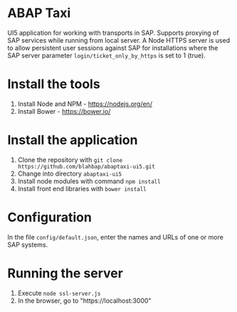 # ABAP Taxi
UI5 application for working with transports in SAP. 
Supports proxying of SAP services while running from local server.
A Node HTTPS server is used to allow persistent user sessions against SAP for installations where the 
SAP server parameter `login/ticket_only_by_https` is set to 1 (true).


# Install the tools
1. Install Node and NPM - https://nodejs.org/en/
2. Install Bower - https://bower.io/

# Install the application 
1. Clone the repository with `git clone https://github.com/blahbap/abaptaxi-ui5.git`
2. Change into directory `abaptaxi-ui5`
3. Install node modules with command  `npm install`
4. Install front end libraries with `bower install`
 
# Configuration 
In the file `config/default.json`, enter the names and URLs of one or more SAP systems.


# Running the server 
1. Execute `node ssl-server.js`
2. In the browser, go to "https://localhost:3000"
